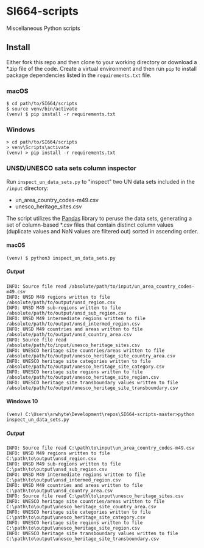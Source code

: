 # SI664-scripts
Miscellaneous Python scripts

## Install
Either fork this repo and then clone to your working directory or download a *.zip file of the code. Create a virtual environment and then run `pip` to install package dependencies listed in the `requirements.txt` file. 

### macOS
```commandline
$ cd path/to/SI664/scripts
$ source venv/bin/activate
(venv) $ pip install -r requirements.txt
```

### Windows
```commandline
> cd path/to/SI664/scripts
> venv\Scripts\activate
(venv) > pip install -r requirements.txt
```

### UNSD/UNESCO sata sets column inspector
Run `inspect_un_data_sets.py` to "inspect" two UN data sets included in the `/input` directory:

* un_area_country_codes-m49.csv
* unesco_heritage_sites.csv

The script utilizes the [Pandas](https://pandas.pydata.org/) library to peruse the data sets, generating a set of column-based *.csv files that contain distinct column values (duplicate values and NaN values are filtered out) sorted in ascending order.

#### macOS
```commandline
(venv) $ python3 inspect_un_data_sets.py
```

##### Output

```commandline
INFO: Source file read /absolute/path/to/input/un_area_country_codes-m49.csv
INFO: UNSD M49 regions written to file /absolute/path/to/output/unsd_region.csv
INFO: UNSD M49 sub-regions written to file /absolute/path/to/output/unsd_sub_region.csv
INFO: UNSD M49 intermediate regions written to file /absolute/path/to/output/unsd_intermed_region.csv
INFO: UNSD M49 countries and areas written to file /absolute/path/to/output/unsd_country_area.csv
INFO: Source file read /absolute/path/to/input/unesco_heritage_sites.csv
INFO: UNESCO heritage site countries/areas written to file /absolute/path/to/output/unesco_heritage_site_country_area.csv
INFO: UNESCO heritage site categories written to file /absolute/path/to/output/unesco_heritage_site_category.csv
INFO: UNESCO heritage site regions written to file /absolute/path/to/output/unesco_heritage_site_region.csv
INFO: UNESCO heritage site transboundary values written to file /absolute/path/to/output/unesco_heritage_site_transboundary.csv
```

#### Windows 10
```commandline
(venv) C:\Users\arwhyte\Development\repos\SI664-scripts-master>python inspect_un_data_sets.py
```

##### Output

```commandline
INFO: Source file read C:\path\to\input\un_area_country_codes-m49.csv
INFO: UNSD M49 regions written to file C:\path\to\output\unsd_region.csv
INFO: UNSD M49 sub-regions written to file C:\path\to\output\unsd_sub_region.csv
INFO: UNSD M49 intermediate regions written to file C:\path\to\output\unsd_intermed_region.csv
INFO: UNSD M49 countries and areas written to file C:\path\to\output\unsd_country_area.csv
INFO: Source file read C:\path\to\input\unesco_heritage_sites.csv
INFO: UNESCO heritage site countries/areas written to file C:\path\to\output\unesco_heritage_site_country_area.csv
INFO: UNESCO heritage site categories written to file C:\path\to\output\unesco_heritage_site_category.csv
INFO: UNESCO heritage site regions written to file C:\path\to\output\unesco_heritage_site_region.csv
INFO: UNESCO heritage site transboundary values written to file C:\path\to\output\unesco_heritage_site_transboundary.csv
```

